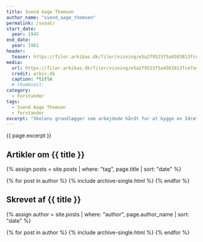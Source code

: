 ```yaml
---
title: Svend Aage Thomsen
author_name: "svend_aage_thomsen"
permalink: /svaat/
start_date: 
  year: 1942
end_date:
  year: 1961
header:
  teaser: https://filer.arkibas.dk/filer/visning/e5a2f9523f5a4503813fce7ac631abc8?t=5f931f71134641488e88bb66bec2c67657df7422b7f5e0be0fbb0dd7e3987119
media: 
  url: https://filer.arkibas.dk/filer/visning/e5a2f9523f5a4503813fce7ac631abc8?t=5f931f71134641488e88bb66bec2c67657df7422b7f5e0be0fbb0dd7e3987119
  credit: arkiv.dk
  caption: *title
  # thumbnail:
category:
  - Forstander
tags:
  - Svend Aage Thomsen
  - forstander
excerpt: "Skolens grundlægger som arbejdede hårdt for at bygge en Idrætsskole, der kunne forbedre uddannelsen af idrætsledere i Jylland. Det blev hans store mission, og efter slidsomt arbejdede kunne han se sin vision stå der i 1958 - desværre kort før hans alt for tidlige død i 1961."
---
```


{{ page.excerpt }}

## Artikler om {{ title }}

{% assign posts = site.posts | where: "tag", page.title | sort: "date" %}

{% for post in author %}
  {% include archive-single.html %}
{% endfor %}

## Skrevet af {{ title }}

{% assign author = site.posts | where: "author", page.author_name | sort: "date" %}

{% for post in author %}
  {% include archive-single.html %}
{% endfor %}
